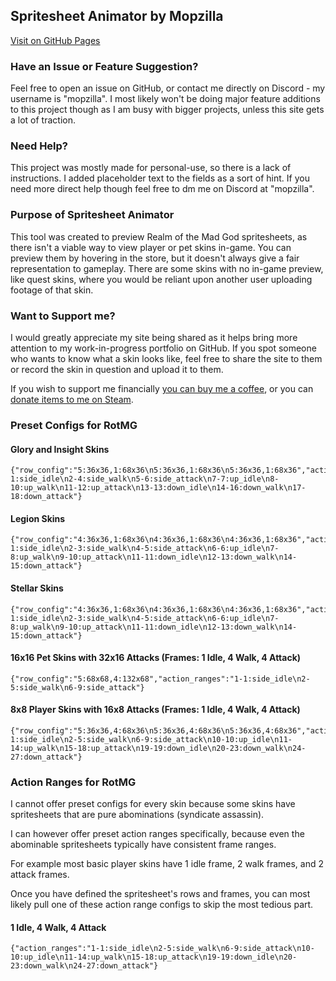 ## Spritesheet Animator by Mopzilla
[Visit on GitHub Pages](https://mopzilla.github.io/SpritesheetAnimator/)

### Have an Issue or Feature Suggestion?
Feel free to open an issue on GitHub, or contact me directly on Discord - my username is "mopzilla".
I most likely won't be doing major feature additions to this project though as I am busy with bigger projects, unless this site gets a lot of traction.

### Need Help?
This project was mostly made for personal-use, so there is a lack of instructions. I added placeholder text to the fields as a sort of hint. If you need more direct help though feel free to dm me on Discord at "mopzilla".

### Purpose of Spritesheet Animator
This tool was created to preview Realm of the Mad God spritesheets, as there isn't a viable way to view player or pet skins in-game. You can preview them by hovering in the store, but it doesn't always give a fair representation to gameplay. There are some skins with no in-game preview, like quest skins, where you would be reliant upon another user uploading footage of that skin.

### Want to Support me?
I would greatly appreciate my site being shared as it helps bring more attention to my work-in-progress portfolio on GitHub. If you spot someone who wants to know what a skin looks like, feel free to share the site to them or record the skin in question and upload it to them.

If you wish to support me financially [you can buy me a coffee](https://buymeacoffee.com/mopzilla), or you can [donate items to me on Steam](https://steamcommunity.com/tradeoffer/new/?partner=118170564&token=r085WqK9).

### Preset Configs for RotMG
#### Glory and Insight Skins
```
{"row_config":"5:36x36,1:68x36\n5:36x36,1:68x36\n5:36x36,1:68x36","action_ranges":"1-1:side_idle\n2-4:side_walk\n5-6:side_attack\n7-7:up_idle\n8-10:up_walk\n11-12:up_attack\n13-13:down_idle\n14-16:down_walk\n17-18:down_attack"}
```

#### Legion Skins
```
{"row_config":"4:36x36,1:68x36\n4:36x36,1:68x36\n4:36x36,1:68x36","action_ranges":"1-1:side_idle\n2-3:side_walk\n4-5:side_attack\n6-6:up_idle\n7-8:up_walk\n9-10:up_attack\n11-11:down_idle\n12-13:down_walk\n14-15:down_attack"}
```

#### Stellar Skins
```
{"row_config":"4:36x36,1:68x36\n4:36x36,1:68x36\n4:36x36,1:68x36","action_ranges":"1-1:side_idle\n2-3:side_walk\n4-5:side_attack\n6-6:up_idle\n7-8:up_walk\n9-10:up_attack\n11-11:down_idle\n12-13:down_walk\n14-15:down_attack"}
```

#### 16x16 Pet Skins with 32x16 Attacks (Frames: 1 Idle, 4 Walk, 4 Attack)
```
{"row_config":"5:68x68,4:132x68","action_ranges":"1-1:side_idle\n2-5:side_walk\n6-9:side_attack"}
```

#### 8x8 Player Skins with 16x8 Attacks (Frames: 1 Idle, 4 Walk, 4 Attack)
```
{"row_config":"5:36x36,4:68x36\n5:36x36,4:68x36\n5:36x36,4:68x36","action_ranges":"1-1:side_idle\n2-5:side_walk\n6-9:side_attack\n10-10:up_idle\n11-14:up_walk\n15-18:up_attack\n19-19:down_idle\n20-23:down_walk\n24-27:down_attack"}
```

### Action Ranges for RotMG
I cannot offer preset configs for every skin because some skins have spritesheets that are pure abominations (syndicate assassin).

I can however offer preset action ranges specifically, because even the abominable spritesheets typically have consistent frame ranges.

For example most basic player skins have 1 idle frame, 2 walk frames, and 2 attack frames.

Once you have defined the spritesheet's rows and frames, you can most likely pull one of these action range configs to skip the most tedious part.


#### 1 Idle, 4 Walk, 4 Attack
```
{"action_ranges":"1-1:side_idle\n2-5:side_walk\n6-9:side_attack\n10-10:up_idle\n11-14:up_walk\n15-18:up_attack\n19-19:down_idle\n20-23:down_walk\n24-27:down_attack"}
```

